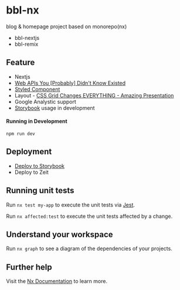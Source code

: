 # bbl-nx

blog & homepage project based on monorepo(nx)
- bbl-nextjs
- bbl-remix

## Feature

- Nextjs
- [Web APIs You [Probably] Didn't Know Existed](https://www.youtube.com/watch?v=EZpdEljk5dY)
- [Styled Component](https://github.com/styled-components/styled-components)
- Layout - [CSS Grid Changes EVERYTHING - Amazing Presentation](https://www.youtube.com/watch?v=7kVeCqQCxlk)
- Google Analystic support
- [Storybook](https://github.com/storybooks/storybook) usage in development

#### Running in Development

`npm run dev`

## Deployment

- [Deploy to Storybook](https://github.com/storybooks/storybook-deployer)
- Deploy to Zeit

## Running unit tests

Run `nx test my-app` to execute the unit tests via [Jest](https://jestjs.io).

Run `nx affected:test` to execute the unit tests affected by a change.

## Understand your workspace

Run `nx graph` to see a diagram of the dependencies of your projects.

## Further help

Visit the [Nx Documentation](https://nx.dev) to learn more.
